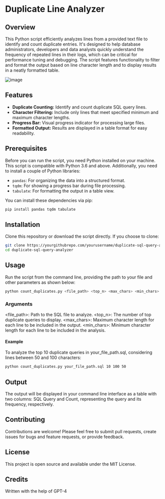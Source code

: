 # Duplicate Line Analyzer

## Overview
This Python script efficiently analyzes lines from a provided text file to identify and count duplicate entries. It's designed to help database administrators, developers and data analysts quickly understand the frequency of repeated lines in their logs, which can be critical for performance tuning and debugging. The script features functionality to filter and format the output based on line character length and to display results in a neatly formatted table.

![image](https://github.com/Eddcapone/Duplicate-Line-Analyzer/assets/16349349/74ece119-90db-4130-b120-c9771ebb08b0)

## Features
- **Duplicate Counting:** Identify and count duplicate SQL query lines.
- **Character Filtering:** Include only lines that meet specified minimum and maximum character lengths.
- **Progress Bar:** Visual progress indicator for processing large files.
- **Formatted Output:** Results are displayed in a table format for easy readability.

## Prerequisites
Before you can run the script, you need Python installed on your machine. This script is compatible with Python 3.6 and above. Additionally, you need to install a couple of Python libraries:

- `pandas`: For organizing the data into a structured format.
- `tqdm`: For showing a progress bar during file processing.
- `tabulate`: For formatting the output in a table view.

You can install these dependencies via pip:

```bash
pip install pandas tqdm tabulate
```

## Installation
Clone this repository or download the script directly. If you choose to clone:

```bash
git clone https://yourgithubrepo.com/yourusername/duplicate-sql-query-analyzer.git
cd duplicate-sql-query-analyzer
```

## Usage
Run the script from the command line, providing the path to your file and other parameters as shown below:

```bash
python count_duplicates.py <file_path> <top_n> <max_chars> <min_chars>
```

### Arguments
<file_path>: Path to the SQL file to analyze.
<top_n>: The number of top duplicate queries to display.
<max_chars>: Maximum character length for each line to be included in the output.
<min_chars>: Minimum character length for each line to be included in the analysis.

#### Example
To analyze the top 10 duplicate queries in your_file_path.sql, considering lines between 50 and 100 characters:

```bash
python count_duplicates.py your_file_path.sql 10 100 50
```

## Output
The output will be displayed in your command line interface as a table with two columns: SQL Query and Count, representing the query and its frequency, respectively.

## Contributing
Contributions are welcome! Please feel free to submit pull requests, create issues for bugs and feature requests, or provide feedback.

## License
This project is open source and available under the MIT License.

## Credits
Written with the help of GPT-4
